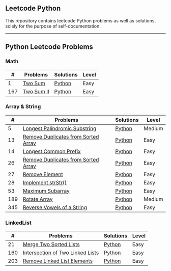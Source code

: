 ## Leetcode Python 
This repository contains leetcode Python problems as well as solutions, solely for the purpose of self-documentation.

---

## Python Leetcode Problems

### Math

| \# | Problems | Solutions | Level|
|----|----------|-----------|------|
| 1 | [Two Sum](https://leetcode.com/problems/two-sum/) | [Python](./Math/1%20Two%20Sum.py) | Easy |
| 167 | [Two Sum II](https://leetcode.com/problems/two-sum-ii-input-array-is-sorted/) | [Python](./Math/167.%20Two%20Sum%20II.py) | Easy |

### Array & String
| \# | Problems | Solutions | Level|
|----|----------|-----------|------|
| 5 | [Longest Palindromic Substring](https://leetcode.com/problems/longest-palindromic-substring/) | [Python](./Array%20%26%20String/5.%20Longest%20Palindromic%20Substring.py) | Medium |
| 13 | [Remove Duplicates from Sorted Array](https://leetcode.com/problems/roman-to-integer/) | [Python](./Array%20%26%20String/13.%20Roman%20to%20Integer.py) | Easy |
| 14 | [Longest Common Prefix](https://leetcode.com/problems/longest-common-prefix/) | [Python](./Array%20%26%20String/14.%20Longest%20Common%20Prefix.py) | Easy |
| 26 | [Remove Duplicates from Sorted Array](https://leetcode.com/problems/remove-duplicates-from-sorted-array/) | [Python](./Array%20%26%20String/26.%20Remove%20Duplicates%20from%20Sorted%20Array.py) | Easy |
| 27 | [Remove Element](https://leetcode.com/problems/remove-element/) | [Python](./Array%20%26%20String/27.%20Remove%20Element.py) | Easy |
| 28 | [Implement strStr()](https://leetcode.com/problems/implement-strstr/) | [Python](./Array%20%26%20String/28.%20Implement%20strStr().py) | Easy |
| 53 | [Maximum Subarray](https://leetcode.com/problems/maximum-subarray/) | [Python](./Array%20%26%20String/53.%20Maximum%20Subarray.py) | Easy |
| 189 | [Rotate Array](https://leetcode.com/problems/rotate-array/) | [Python](./Array%20%26%20String/189.%20Rotate%20Array.py) | Medium |
| 345 | [Reverse Vowels of a String](https://leetcode.com/problems/reverse-vowels-of-a-string/) | [Python](./Array%20%26%20String/345.%20Reverse%20Vowels%20of%20a%20String.py) | Easy |

### LinkedList
| \# | Problems | Solutions | Level|
|----|----------|-----------|------|
| 21 | [Merge Two Sorted Lists](https://leetcode.com/problems/merge-two-sorted-lists/) | [Python](./LinkedList/21.%20Merge%20Two%20Sorted%20Lists.py) | Easy |
| 160 | [Intersection of Two Linked Lists](https://leetcode.com/problems/intersection-of-two-linked-lists/) | [Python](./LinkedList/160.%20Intersection%20of%20Two%20Linked%20Lists.py) | Easy |
| 203 | [Remove Linked List Elements](https://leetcode.com/problems/remove-linked-list-elements/) | [Python](./LinkedList/203.%20Remove%20Linked%20List%20Elements.py) | Easy |